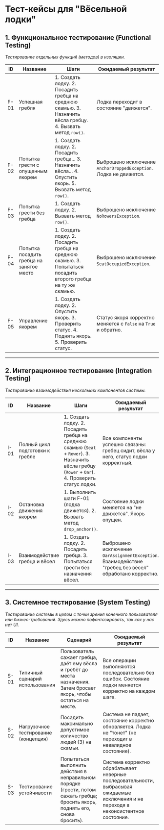 # Тест-кейсы для "Вёсельной лодки"

## 1. Функциональное тестирование (Functional Testing)

*Тестирование отдельных функций (методов) в изоляции.*

| ID | Название | Шаги | Ожидаемый результат |
|---|---|---|---|
| F-01 | Успешная гребля | 1. Создать лодку. 2. Посадить гребца на среднюю скамью. 3. Назначить вёсла гребцу. 4. Вызвать метод `row()`. | Лодка переходит в состояние "движется". |
| F-02 | Попытка грести с опущенным якорем | 1. Создать лодку. 2. Посадить гребца... 3. Назначить вёсла... 4. Опустить якорь. 5. Вызвать метод `row()`. | Выброшено исключение `AnchorDroppedException`. Лодка не движется. |
| F-03 | Попытка грести без гребца | 1. Создать лодку. 2. Вызвать метод `row()`. | Выброшено исключение `NoRowersException`. |
| F-04 | Попытка посадить гребца на занятое место | 1. Создать лодку. 2. Посадить гребца на среднюю скамью. 3. Попытаться посадить второго гребца на ту же скамью. | Выброшено исключение `SeatOccupiedException`. |
| F-05 | Управление якорем | 1. Создать лодку. 2. Опустить якорь. 3. Проверить статус. 4. Поднять якорь. 5. Проверить статус. | Статус якоря корректно меняется с `False` на `True` и обратно. |

---

## 2. Интеграционное тестирование (Integration Testing)

*Тестирование взаимодействия нескольких компонентов системы.*

| ID | Название | Шаги | Ожидаемый результат |
|---|---|---|---|
| I-01 | Полный цикл подготовки к гребле | 1. Создать лодку. 2. Посадить гребца на среднюю скамью (`Seat` + `Rower`). 3. Назначить вёсла гребцу (`Rower` + `Oar`). 4. Проверить статус лодки. | Все компоненты успешно связаны: гребец сидит, вёсла у него, статус лодки корректный. |
| I-02 | Остановка движения якорем | 1. Выполнить шаги F-01 (лодка движется). 2. Вызвать метод `drop_anchor()`. | Состояние лодки меняется на "не движется". Якорь опущен. |
| I-03 | Взаимодействие гребца и вёсел | 1. Создать лодку. 2. Посадить гребца. 3. Попытаться грести без назначения вёсел. | Выброшено исключение `OarAssignmentException`. Взаимодействие "гребец без вёсел" обработано корректно. |

---

## 3. Системное тестирование (System Testing)

*Тестирование системы в целом с точки зрения конечного пользователя или бизнес-требований. Здесь можно пофантазировать, так как у нас нет UI.*

| ID | Название | Сценарий | Ожидаемый результат |
|---|---|---|---|
| S-01 | Типичный сценарий использования | Пользователь сажает гребца, даёт ему вёсла и гребёт до места назначения. Затем бросает якорь, чтобы остаться на месте. | Все операции выполняются последовательно без ошибок. Состояние лодки меняется корректно на каждом шаге. |
| S-02 | Нагрузочное тестирование (концепция) | Посадить максимально допустимое количество людей (3) на скамьи. | Система не падает, состояние корректно обновляется. Лодка не "тонет" (не переходит в невалидное состояние). |
| S-03 | Тестирование устойчивости | Попытаться выполнить действия в неправильном порядке (грести, потом сажать гребца; бросить якорь, поднять его, снова бросить). | Система корректно обрабатывает неверные последовательности, выбрасывая ожидаемые исключения и не переходя в неконсистентное состояние. |